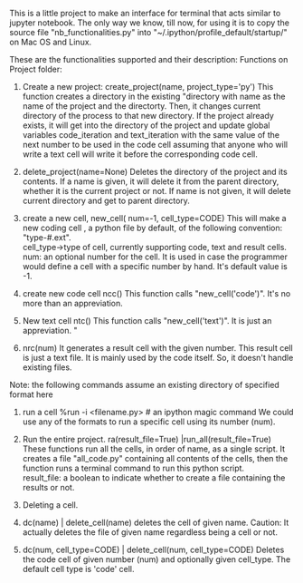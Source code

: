 This is a little project to make an interface for terminal that acts similar to jupyter notebook. 
The only way we know, till now, for using it is to copy the source file "nb_functionalities.py" into "~/.ipython/profile_default/startup/" on Mac OS and Linux.

These are the functionalities supported and their description:
Functions on Project folder:
1. Create a new project:
create_project(name, project_type='py')
This function creates a directory in the existing "directory with name as the name of the project and the directorty. Then, it changes current directory of the process to that new directory. 
If the project already exists, it will get into the  directory of the project and update global variables code_iteration and text_iteration with the same value of the next number to be used in the code cell assuming that anyone who will write a text cell will write it before the corresponding code cell.

2. delete_project(name=None) 
Deletes the directory of the project and its contents. If a name is given, it will delete it from the parent directory, whether it is the current project or not. If name is not given, it will delete current directory and get to parent directory. 

3. create a new cell, 
	new_cell( num=-1, cell_type=CODE)
This will make a new coding cell , a python file by default, of the following convention: 
        "type-#.ext".  
cell_type->type of cell, currently supporting code, text and result cells.
num: an optional number for the cell. It is used in case the programmer would define a cell with a specific number by hand. It's default value is -1. 

4. create new code cell
ncc()
This function calls "new_cell('code')". It's no more than an appreviation. 

5. New text cell
ntc()
This function calls "new_cell('text')". It is just an appreviation.  "

6. nrc(num) 
It generates a result cell with the given number.  This result cell is just a text file. 
It is mainly used by the code itself. So, it doesn't handle existing files.

Note: the following commands assume an existing directory of specified format here 
1. run a cell 
%run -i <filename.py> # an ipython magic command
We could use any of the formats to run a specific cell using its number (num). 

2. Run the entire project.
ra(result_file=True) |run_all(result_file=True) 
These functions run all the cells, in order of name, as a single script. It creates a file "all_code.py" containing all contents of the cells, then the function runs a terminal command to run this python script.  
result_file: a boolean to indicate whether to create a file containing the results or not. 

2. Deleting a cell. 
1. dc(name) | delete_cell(name)
deletes the cell of given name. 
Caution:  It actually deletes the file of given name regardless being a cell or not.  
2. dc(num, cell_type=CODE) | delete_cell(num, cell_type=CODE)
Deletes the code cell of given number (num) and optionally given cell_type.  The default cell type is 'code' cell. 


